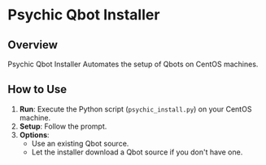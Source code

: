 # Psychic Qbot Installer

## Overview
Psychic Qbot Installer Automates the setup of Qbots on CentOS machines.

## How to Use
1. **Run**: Execute the Python script (`psychic_install.py`) on your CentOS machine.
2. **Setup**: Follow the prompt.
3. **Options**:
   - Use an existing Qbot source.
   - Let the installer download a Qbot source if you don't have one.
